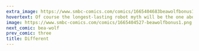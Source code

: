 ```yaml
---
extra_image: https://www.smbc-comics.com/comics/1665404683beawolfbonus1after.png
hovertext: Of course the longest-lasting robot myth will be the one about how the humans wanted to die.
image: https://www.smbc-comics.com/comics/1665404527-beawolfbonus1.png
next_comic: bea-wolf
prev_comic: three
title: Different
---
```


